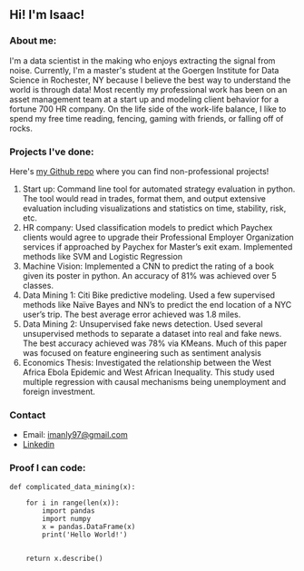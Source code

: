 ## Hi! I'm Isaac!

### About me:

I'm a data scientist in the making who enjoys extracting the signal from noise. Currently, I'm a master's student at the Goergen Institute for Data Science in Rochester, NY because I believe the best way to understand the world is through data! Most recently my professional work has been on an asset management team at a start up and modeling client behavior for a fortune 700 HR company. On the life side of the work-life balance, I like to spend my free time reading, fencing, gaming with friends, or falling off of rocks.

### Projects I've done:

Here's [my Github repo](https://github.com/imanly97) where you can find non-professional projects!

1. Start up: Command line tool for automated strategy evaluation in python. The tool would read in trades, format them, and output extensive evaluation including visualizations and statistics on time, stability, risk, etc.
2. HR company: Used classification models to predict which Paychex clients would agree to upgrade their Professional Employer Organization services if approached by Paychex for Master’s exit exam. Implemented methods like SVM and Logistic Regression
3. Machine Vision: Implemented a CNN to predict the rating of a book given its poster in python. An accuracy of 81% was achieved over 5 classes. 
4. Data Mining 1: Citi Bike predictive modeling. Used a few supervised methods like Naïve Bayes and NN’s to predict the end location of a NYC user’s trip. The best average error achieved was 1.8 miles.
5. Data Mining 2: Unsupervised fake news detection. Used several unsupervised methods to separate a dataset into real and fake news. The best accuracy achieved was 78% via KMeans. Much of this paper was focused on feature engineering such as sentiment analysis
6. Economics Thesis: Investigated the relationship between the West Africa Ebola Epidemic and West African Inequality. This study used multiple regression with causal mechanisms being unemployment and foreign investment. 

### Contact
- Email: imanly97@gmail.com
- [Linkedin](https://www.linkedin.com/in/isaacmanly/)

### Proof I can code:
```
def complicated_data_mining(x):
    
    for i in range(len(x)):
        import pandas
        import numpy
        x = pandas.DataFrame(x)
        print('Hello World!')
      
    
    return x.describe()
      
```

